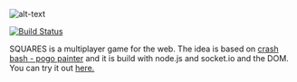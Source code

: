 ![alt-text](https://rawgit.com/bitsmag/squares/master/views/assets/img/logo.svg "SQUARES")

[![Build Status](https://travis-ci.org/bitsmag/squares.svg?branch=master)](https://travis-ci.org/bitsmag/squares)

SQUARES is a  multiplayer game for the web. The idea is based on [crash bash - pogo painter](https://www.youtube.com/watch?v=Cq7yoWxOuBU) and it is build with node.js and socket.io and the DOM. You can try it out [here.](https://rocky-harbor-4561.herokuapp.com/)
